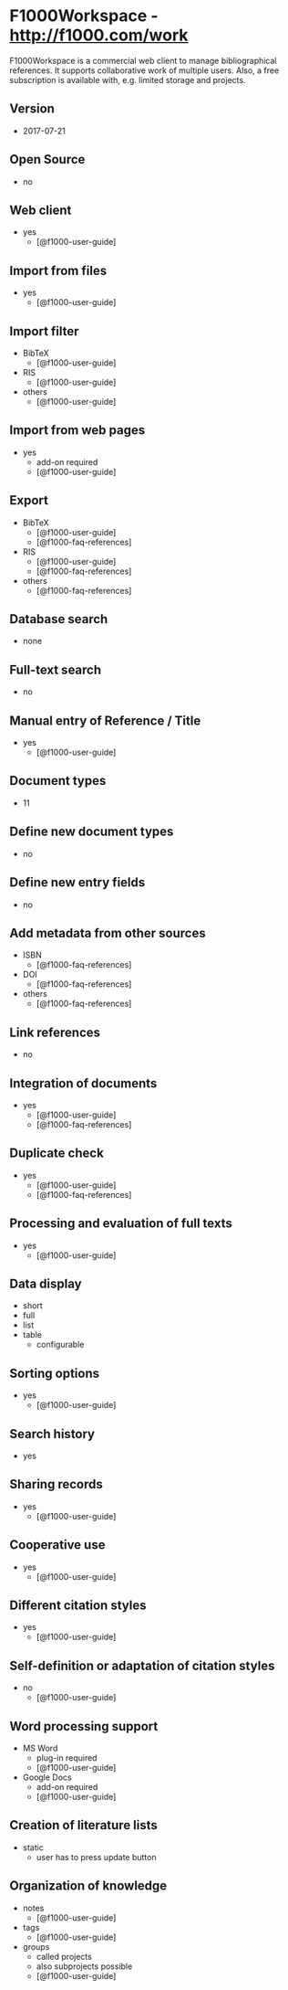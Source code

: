 # F1000Workspace - http://f1000.com/work
F1000Workspace is a commercial web client to manage bibliographical references. It supports collaborative work of multiple users. Also, a free subscription is available with, e.g. limited storage and projects.

## Version
- 2017-07-21

## Open Source
- no

## Web client
- yes
    - [@f1000-user-guide]

## Import from files
- yes
    - [@f1000-user-guide]

## Import filter
- BibTeX
    - [@f1000-user-guide]
- RIS
    - [@f1000-user-guide]
- others
    - [@f1000-user-guide]

## Import from web pages
- yes
    - add-on required
    - [@f1000-user-guide]

## Export
- BibTeX
    - [@f1000-user-guide]
    - [@f1000-faq-references]
- RIS
    - [@f1000-user-guide]
    - [@f1000-faq-references]
- others
    - [@f1000-faq-references]

## Database search
- none

## Full-text search
- no

## Manual entry of Reference / Title
- yes
    - [@f1000-user-guide]

## Document types
- 11

## Define new document types
- no

## Define new entry fields
- no

## Add metadata from other sources
- ISBN
    - [@f1000-faq-references]
- DOI
    - [@f1000-faq-references]
- others
    - [@f1000-faq-references]

## Link references
- no

## Integration of documents
- yes
    - [@f1000-user-guide]
    - [@f1000-faq-references]

## Duplicate check
- yes
    - [@f1000-user-guide]
    - [@f1000-faq-references]

## Processing and evaluation of full texts
- yes
    - [@f1000-user-guide]

## Data display
- short
- full
- list
- table
    - configurable

## Sorting options
- yes
    - [@f1000-user-guide]

## Search history
- yes

## Sharing records
- yes
    - [@f1000-user-guide]

## Cooperative use
- yes
    - [@f1000-user-guide]

## Different citation styles
- yes
    - [@f1000-user-guide]

## Self-definition or adaptation of citation styles
- no
    - [@f1000-user-guide]

## Word processing support
- MS Word
    - plug-in required
    - [@f1000-user-guide]
- Google Docs
    - add-on required
    - [@f1000-user-guide]

## Creation of literature lists
- static
    - user has to press update button

## Organization of knowledge
- notes
    - [@f1000-user-guide]
- tags
    - [@f1000-user-guide]
- groups
    - called projects
    - also subprojects possible
    - [@f1000-user-guide]

